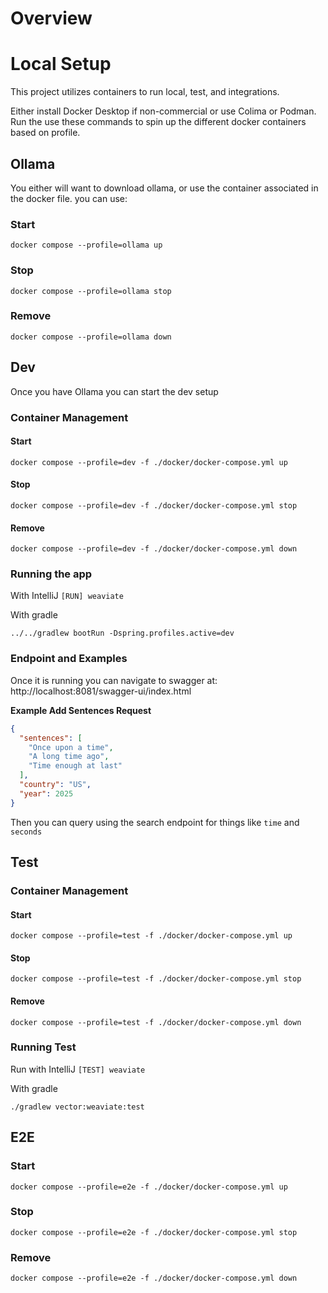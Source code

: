 
# Overview

# Local Setup

This project utilizes containers to run local, test, and integrations.

Either install Docker Desktop if non-commercial or use Colima or Podman.
Run the use these commands to spin up the different docker containers based
on profile.

## Ollama
You either will want to download ollama, or use the container associated
in the docker file. you can use:

### Start
```shell
docker compose --profile=ollama up
```

### Stop
```shell
docker compose --profile=ollama stop
```

### Remove
```shell
docker compose --profile=ollama down
```

## Dev

Once you have Ollama you can start the dev setup

### Container Management
#### Start
```shell
docker compose --profile=dev -f ./docker/docker-compose.yml up
```

#### Stop
```shell
docker compose --profile=dev -f ./docker/docker-compose.yml stop
```

#### Remove
```shell
docker compose --profile=dev -f ./docker/docker-compose.yml down
```

### Running the app

With IntelliJ `[RUN] weaviate`

With gradle
```shell
../../gradlew bootRun -Dspring.profiles.active=dev
```

### Endpoint and Examples

Once it is running you can navigate to swagger at:
http://localhost:8081/swagger-ui/index.html

**Example Add Sentences Request**
```json
{
  "sentences": [
    "Once upon a time",
    "A long time ago",
    "Time enough at last"
  ],
  "country": "US",
  "year": 2025
}
```

Then you can query using the search endpoint for things like `time` and `seconds`

## Test
### Container Management
#### Start
```shell
docker compose --profile=test -f ./docker/docker-compose.yml up
```

#### Stop
```shell
docker compose --profile=test -f ./docker/docker-compose.yml stop
```

#### Remove
```shell
docker compose --profile=test -f ./docker/docker-compose.yml down
```

### Running Test

Run with IntelliJ `[TEST] weaviate`

With gradle
```shell
./gradlew vector:weaviate:test
```

## E2E
### Start
```shell
docker compose --profile=e2e -f ./docker/docker-compose.yml up
```

### Stop
```shell
docker compose --profile=e2e -f ./docker/docker-compose.yml stop
```

### Remove
```shell
docker compose --profile=e2e -f ./docker/docker-compose.yml down
```